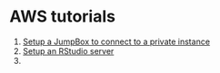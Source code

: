 # AWS tutorials





1. [Setup a JumpBox to connect to a private instance](./AWS-Jumbox-Setup/Readme.md) 
2. [Setup an RStudio server](./AWS-Rstudio-Server-Setup/Readme.md)
3. 

